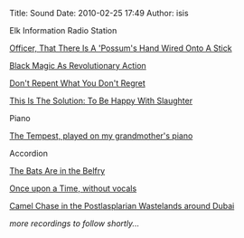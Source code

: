 Title: Sound
Date: 2010-02-25 17:49
Author: isis

Elk Information Radio Station

[Officer, That There Is A 'Possum's Hand Wired Onto A Stick][]

[Black Magic As Revolutionary Action][]

[Don't Repent What You Don't Regret][]

[This Is The Solution: To Be Happy With Slaughter][]

Piano

[The Tempest, played on my grandmother's piano][]

Accordion

[The Bats Are in the Belfry][]

[Once upon a Time, without vocals][]

[Camel Chase in the Postlasplarian Wastelands around Dubai][]

*more recordings to follow shortly...*

  [Officer, That There Is A 'Possum's Hand Wired Onto A Stick]: http://www.patternsinthevoid.net/blog/wp-content/uploads/2010/02/Officer-that-there-is-a-possums-hand-wired-to-a-stick.mp3
  [Black Magic As Revolutionary Action]: http://www.patternsinthevoid.net/blog/wp-content/uploads/2010/02/Black-Magic-As-Revolutionary-Action.mp3
  [Don't Repent What You Don't Regret]: http://www.patternsinthevoid.net/blog/wp-content/uploads/2010/02/Dont-Repent-What-You-Dont-Regret_editforweb.mp3
  [This Is The Solution: To Be Happy With Slaughter]: http://www.patternsinthevoid.net/blog/wp-content/uploads/2010/02/This-Is-The-Solution-To-Be-Happy-With-Slaughter-for_web.mp3
  [The Tempest, played on my grandmother's piano]: http://www.patternsinthevoid.net/blog/wp-content/uploads/2010/02/the-tempest.mp3
  [The Bats Are in the Belfry]: http://www.patternsinthevoid.net/blog/wp-content/uploads/2010/02/bats-in-the-belfry-with-vocals-slowed.mp3
  [Once upon a Time, without vocals]: http://www.patternsinthevoid.net/blog/wp-content/uploads/2010/02/Once-upon-a-time-without-vocals_webedit.mp3
  [Camel Chase in the Postlasplarian Wastelands around Dubai]: http://www.patternsinthevoid.net/blog/wp-content/uploads/2010/02/camel-chase-in-the-postlasplarian-wastelands-around-dubai.mp3
